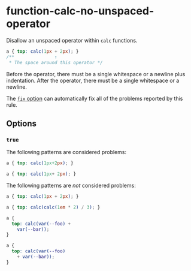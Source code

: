 # function-calc-no-unspaced-operator

Disallow an unspaced operator within `calc` functions.

<!-- prettier-ignore -->
```css
a { top: calc(1px + 2px); }
/**               ↑
 * The space around this operator */
```

Before the operator, there must be a single whitespace or a newline plus indentation. After the operator, there must be a single whitespace or a newline.

The [`fix` option](https://github.com/stylelint/stylelint/tree/14.1.0/docsuser-guideusageoptions.md#fix) can automatically fix all of the problems reported by this rule.

## Options

### `true`

The following patterns are considered problems:

<!-- prettier-ignore -->
```css
a { top: calc(1px+2px); }
```

<!-- prettier-ignore -->
```css
a { top: calc(1px+ 2px); }
```

The following patterns are _not_ considered problems:

<!-- prettier-ignore -->
```css
a { top: calc(1px + 2px); }
```

<!-- prettier-ignore -->
```css
a { top: calc(calc(1em * 2) / 3); }
```

<!-- prettier-ignore -->
```css
a {
  top: calc(var(--foo) +
    var(--bar));
}
```

<!-- prettier-ignore -->
```css
a {
  top: calc(var(--foo)
    + var(--bar));
}
```
